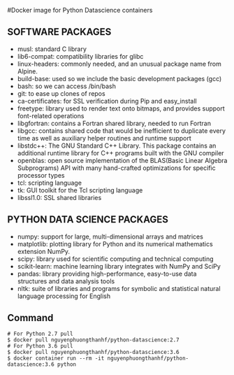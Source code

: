 #Docker image for Python Datascience containers
## SOFTWARE PACKAGES
   * musl: standard C library
   * lib6-compat: compatibility libraries for glibc
   * linux-headers: commonly needed, and an unusual package name from Alpine.
   * build-base: used so we include the basic development packages (gcc)
   * bash: so we can access /bin/bash
   * git: to ease up clones of repos
   * ca-certificates: for SSL verification during Pip and easy_install
   * freetype: library used to render text onto bitmaps, and provides support font-related operations
   * libgfortran: contains a Fortran shared library, needed to run Fortran
   * libgcc: contains shared code that would be inefficient to duplicate every time as well as auxiliary helper routines and runtime support
   * libstdc++: The GNU Standard C++ Library. This package contains an additional runtime library for C++ programs built with the GNU compiler
   * openblas: open source implementation of the BLAS(Basic Linear Algebra Subprograms) API with many hand-crafted optimizations for specific processor types
   * tcl: scripting language
   * tk: GUI toolkit for the Tcl scripting language
   * libssl1.0: SSL shared libraries

## PYTHON DATA SCIENCE PACKAGES
   * numpy: support for large, multi-dimensional arrays and matrices
   * matplotlib: plotting library for Python and its numerical mathematics extension NumPy.
   * scipy: library used for scientific computing and technical computing
   * scikit-learn: machine learning library integrates with NumPy and SciPy
   * pandas: library providing high-performance, easy-to-use data structures and data analysis tools
   * nltk: suite of libraries and programs for symbolic and statistical natural language processing for English


## Command
```
# For Python 2.7 pull
$ docker pull nguyenphuongthanhf/python-datascience:2.7
# For Python 3.6 pull
$ docker pull nguyenphuongthanhf/python-datascience:3.6
$ docker container run --rm -it nguyenphuongthanhf/python-datascience:3.6 python
```
